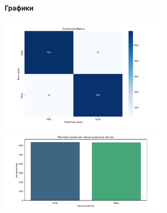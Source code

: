## Графики
![Матрица ошибок](matrix_errors.png)
![Распространение предсказанных меток](label_distributions.png)